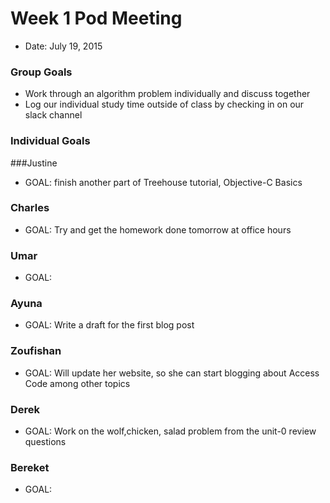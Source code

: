 # Week 1 Pod Meeting

* Date: July 19, 2015

### Group Goals

* Work through an algorithm problem individually and discuss together
* Log our individual study time outside of class by checking in on our slack channel


### Individual Goals
###Justine

* GOAL: finish another part of Treehouse tutorial, Objective-C Basics

### Charles

* GOAL: Try and get the homework done tomorrow at office hours

### Umar

* GOAL: 

### Ayuna

* GOAL: Write a draft for the first blog post

### Zoufishan

* GOAL: Will update her website, so she can start blogging about Access Code among other topics

### Derek

* GOAL: Work on the wolf,chicken, salad problem from the unit-0 review questions

### Bereket

* GOAL: 

